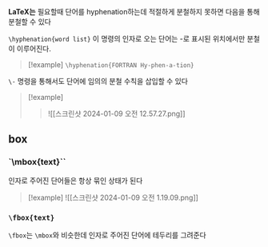 **LaTeX는** 필요할때 단어를 hyphenation하는데 적절하게 분철하지 못하면 다음을 통해 분철할 수 있다

`\hyphenation{word list}`
이 명령의 인자로 오는 단어는 -로 표시된 위치에서만 분철이 이루어진다.

>[!example]
> `\hyphenation{FORTRAN Hy-phen-a-tion}`

`\-` 명령을 통해서도 단어에 임의의 분철 수칙을 삽입할 수 있다
>[!example]
>>![[스크린샷 2024-01-09 오전 12.57.27.png]]
## box
### `\mbox{text}``
인자로 주어진 단어들은 항상 묶인 상태가 된다
>[!example]
>![[스크린샷 2024-01-09 오전 1.19.09.png]]
### `\fbox{text}`
`\fbox`는 `\mbox`와 비슷한데 인자로 주어진 단어에 테두리를 그려준다
